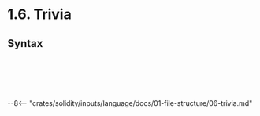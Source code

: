 <!-- This file is generated automatically by infrastructure scripts. Please don't edit by hand. -->

# 1.6. Trivia

## Syntax

```{ .ebnf #Whitespace }

```

<pre ebnf-snippet="Whitespace" style="display: none;"><a href="#Whitespace"><span class="k">WHITESPACE</span></a><span class="o"> = </span><span class="o">(</span><span class="s2">" "</span><span class="o"> | </span><span class="s2">"\t"</span><span class="o">)</span><span class="o">+</span><span class="o">;</span></pre>

```{ .ebnf #EndOfLine }

```

<pre ebnf-snippet="EndOfLine" style="display: none;"><a href="#EndOfLine"><span class="k">END_OF_LINE</span></a><span class="o"> = </span><span class="s2">"\n"</span><span class="o"> | </span><span class="o">(</span><span class="s2">"\r"</span><span class="o"> </span><span class="s2">"\n"</span><span class="o">?</span><span class="o">)</span><span class="o">;</span></pre>

```{ .ebnf #SingleLineComment }

```

<pre ebnf-snippet="SingleLineComment" style="display: none;"><a href="#SingleLineComment"><span class="k">SINGLE_LINE_COMMENT</span></a><span class="o"> = </span><span class="s2">"//"</span><span class="o"> </span><span class="o">(</span><span class="o">!</span><span class="o">(</span><span class="s2">"\r"</span><span class="o"> </span><span class="s2">"\n"</span><span class="o">)</span><span class="o">)</span><span class="o">*</span><span class="o">;</span></pre>

```{ .ebnf #MultiLineComment }

```

<pre ebnf-snippet="MultiLineComment" style="display: none;"><a href="#MultiLineComment"><span class="k">MULTI_LINE_COMMENT</span></a><span class="o"> = </span><span class="s2">"/*"</span><span class="o"> </span><span class="o">(</span><span class="o">!</span><span class="s2">"*"</span><span class="o"> | </span><span class="s2">"*"</span><span class="o">)</span><span class="o">*</span><span class="o"> </span><span class="s2">"*/"</span><span class="o">;</span></pre>

```{ .ebnf #SingleLineNatSpecComment }

```

<pre ebnf-snippet="SingleLineNatSpecComment" style="display: none;"><a href="#SingleLineNatSpecComment"><span class="k">SINGLE_LINE_NAT_SPEC_COMMENT</span></a><span class="o"> = </span><span class="s2">"///"</span><span class="o"> </span><span class="o">(</span><span class="o">!</span><span class="o">(</span><span class="s2">"\r"</span><span class="o"> </span><span class="s2">"\n"</span><span class="o">)</span><span class="o">)</span><span class="o">*</span><span class="o">;</span></pre>

```{ .ebnf #MultiLineNatSpecComment }

```

<pre ebnf-snippet="MultiLineNatSpecComment" style="display: none;"><a href="#MultiLineNatSpecComment"><span class="k">MULTI_LINE_NAT_SPEC_COMMENT</span></a><span class="o"> = </span><span class="s2">"/**"</span><span class="o"> </span><span class="o">(</span><span class="o">!</span><span class="s2">"*"</span><span class="o"> | </span><span class="s2">"*"</span><span class="o">)</span><span class="o">*</span><span class="o"> </span><span class="s2">"*/"</span><span class="o">;</span></pre>

--8<-- "crates/solidity/inputs/language/docs/01-file-structure/06-trivia.md"
